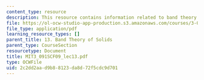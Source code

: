 ```yaml
---
content_type: resource
description: This resource contains information related to band theory of solids.
file: https://ol-ocw-studio-app-production.s3.amazonaws.com/courses/3-091sc-introduction-to-solid-state-chemistry-fall-2010/2c2dd2aad9b88123da8d72f5cdc9d701_MIT3_091SCF09_lec13.pdf
file_type: application/pdf
learning_resource_types: []
parent_title: 13. Band Theory of Solids
parent_type: CourseSection
resourcetype: Document
title: MIT3_091SCF09_lec13.pdf
type: OCWFile
uid: 2c2dd2aa-d9b8-8123-da8d-72f5cdc9d701
---
```

